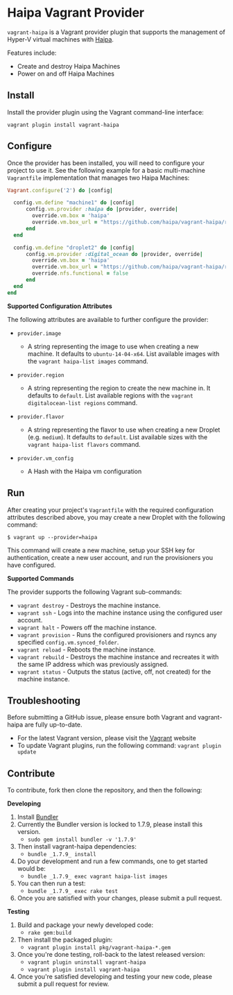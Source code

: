 Haipa Vagrant Provider
=================================


`vagrant-haipa` is a Vagrant provider plugin that supports the management of Hyper-V virtual machines with [Haipa](http://www.haipa.io).

Features include:
- Create and destroy Haipa Machines
- Power on and off Haipa Machines


Install
-------
Install the provider plugin using the Vagrant command-line interface:

`vagrant plugin install vagrant-haipa`


Configure
---------
Once the provider has been installed, you will need to configure your project to use it. See the following example for a basic multi-machine `Vagrantfile` implementation that manages two Haipa Machines:

```ruby
Vagrant.configure('2') do |config|

  config.vm.define "machine1" do |config|
      config.vm.provider :haipa do |provider, override|
        override.vm.box = 'haipa'
        override.vm.box_url = "https://github.com/haipa/vagrant-haipa/raw/master/box/haipa.box"
      end
  end

  config.vm.define "droplet2" do |config|
      config.vm.provider :digital_ocean do |provider, override|
        override.vm.box = 'haipa'
        override.vm.box_url = "https://github.com/haipa/vagrant-haipa/raw/master/box/haipa.box"
        override.nfs.functional = false
      end
  end
end
```

**Supported Configuration Attributes**

The following attributes are available to further configure the provider:
- `provider.image`
    * A string representing the image to use when creating a new machine. It defaults to `ubuntu-14-04-x64`.
    List available images with the `vagrant haipa-list images` command.

- `provider.region`
    * A string representing the region to create the new machine in. It defaults to `default`. List available regions with the `vagrant digitalocean-list regions` command.
- `provider.flavor`
    * A string representing the flavor to use when creating a new Droplet (e.g. `medium`). It defaults to `default`. List available sizes with the `vagrant haipa-list flavors` command.
- `provider.vm_config`
    * A Hash with the Haipa vm configuration


Run
---
After creating your project's `Vagrantfile` with the required configuration
attributes described above, you may create a new Droplet with the following
command:

    $ vagrant up --provider=haipa

This command will create a new machine, setup your SSH key for authentication,
create a new user account, and run the provisioners you have configured.

**Supported Commands**

The provider supports the following Vagrant sub-commands:
- `vagrant destroy` - Destroys the machine instance.
- `vagrant ssh` - Logs into the machine instance using the configured user account.
- `vagrant halt` - Powers off the machine instance.
- `vagrant provision` - Runs the configured provisioners and rsyncs any specified `config.vm.synced_folder`.
- `vagrant reload` - Reboots the machine instance.
- `vagrant rebuild` - Destroys the machine instance and recreates it with the same IP address which was previously assigned.
- `vagrant status` - Outputs the status (active, off, not created) for the machine instance.


Troubleshooting
---------------
Before submitting a GitHub issue, please ensure both Vagrant and vagrant-haipa are fully up-to-date.
* For the latest Vagrant version, please visit the [Vagrant](https://www.vagrantup.com/) website
* To update Vagrant plugins, run the following command: `vagrant plugin update`


Contribute
----------
To contribute, fork then clone the repository, and then the following:

**Developing**

1. Install [Bundler](http://bundler.io/)
2. Currently the Bundler version is locked to 1.7.9, please install this version.
    * `sudo gem install bundler -v '1.7.9'`
3. Then install vagrant-haipa dependencies:
    * `bundle _1.7.9_ install`
4. Do your development and run a few commands, one to get started would be:
    * `bundle _1.7.9_ exec vagrant haipa-list images`
5. You can then run a test:
    * `bundle _1.7.9_ exec rake test`
6. Once you are satisfied with your changes, please submit a pull request.

**Testing**

1. Build and package your newly developed code:
    * `rake gem:build`
2. Then install the packaged plugin:
    * `vagrant plugin install pkg/vagrant-haipa-*.gem`
3. Once you're done testing, roll-back to the latest released version:
    * `vagrant plugin uninstall vagrant-haipa`
    * `vagrant plugin install vagrant-haipa`
4. Once you're satisfied developing and testing your new code, please submit a pull request for review.
